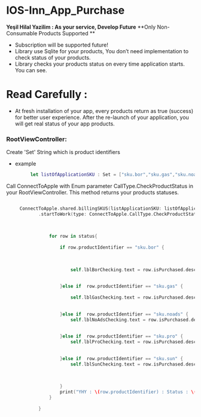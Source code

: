 # IOS-Inn_App_Purchase
**Yeşil Hilal Yazilim : As your service, Develop Future**
**Only Non-Consumable Products Supported **

* Subscription  will be supported future!
* Library use Sqlite for your products, You don’t need implementation to check status of your products.
* Library checks your products status on every time application starts. You can see.

# Read Carefully : 
* At fresh installation of your app, every products return as true (success) for better user experience. After the re-launch of your application, you will get real status of your app products.

### RootViewController:
Create 'Set' String which is product identifiers
* example
 ```Swift
          let listOfApplicationSKU : Set = ["sku.bor","sku.gas","sku.noads","sku.pro","sku.sun"]
```
Call ConnectToApple with Enum parameter CallType.CheckProductStatus in your RootViewController. This method returns your products statuses.

```Swift

     ConnectToApple.shared.billingSKUS(listApplicationSKU: listOfApplicationSKU)
            .startToWork(type: ConnectToApple.CallType.CheckProductStatus).statusOfProducts(){ status in
                
                
                
                for row in status{
                    
                    if row.productIdentifier == "sku.bor" {
                        
                        
                        
                        self.lblBorChecking.text = row.isPurchased.description
                        
                        
                    }else if  row.productIdentifier == "sku.gas" {
                        
                        self.lblGasChecking.text = row.isPurchased.description
                        
                        
                    }else if  row.productIdentifier == "sku.noads" {
                        self.lblNoAdsChecking.text = row.isPurchased.description
                        
                        
                    }else if  row.productIdentifier == "sku.pro" {
                        self.lblProChecking.text = row.isPurchased.description
                        
                        
                    }else if  row.productIdentifier == "sku.sun" {
                        self.lblSunChecking.text = row.isPurchased.description
                        
                        
                        
                    }
                    print("YHY : \(row.productIdentifier) : Status : \(BillingDB.shared.whatIsStatus(skuName: row.productIdentifier))")
                }
            
            }
    
```
